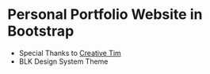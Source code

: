 # Personal Portfolio Website in Bootstrap
- Special Thanks to [Creative Tim](https://demos.creative-tim.com)
- BLK Design System Theme